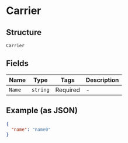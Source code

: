 
# Carrier

## Structure

`Carrier`

## Fields

| Name | Type | Tags | Description |
|  --- | --- | --- | --- |
| `Name` | `string` | Required | - |

## Example (as JSON)

```json
{
  "name": "name0"
}
```

